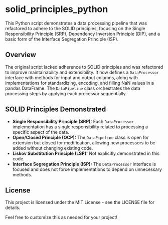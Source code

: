# solid_principles_python

This Python script demonstrates a data processing pipeline that was refactored to adhere to the SOLID principles, focusing on the Single Responsibility Principle (SRP), Dependency Inversion Principle (DIP), and a basic form of the Interface Segregation Principle (ISP).

## Overview

The original script lacked adherence to SOLID principles and was refactored to improve maintainability and extensibility. It now defines a `DataProcessor` interface with methods for input and output columns, along with implementations for standardizing, encoding, and filling NaN values in a pandas DataFrame. The `DataPipeline` class orchestrates the data processing steps by applying each processor sequentially.

## SOLID Principles Demonstrated

- **Single Responsibility Principle (SRP):** Each `DataProcessor` implementation has a single responsibility related to processing a specific aspect of the data.
- **Open/Closed Principle (OCP):** The `DataPipeline` class is open for extension but closed for modification, allowing new processors to be added without changing existing code.
- **Liskov Substitution Principle (LSP):** Not explicitly demonstrated in this code.
- **Interface Segregation Principle (ISP):** The `DataProcessor` interface is focused and does not force implementations to depend on unnecessary methods.


## License
This project is licensed under the MIT License - see the LICENSE file for details.


Feel free to customize this as needed for your project!
